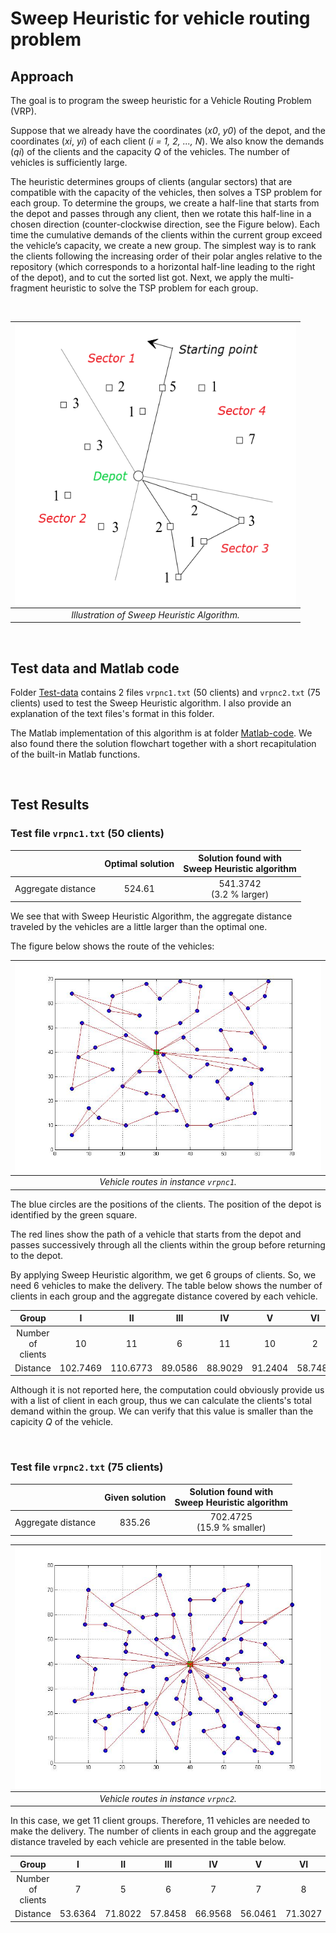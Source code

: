 # Sweep Heuristic for vehicle routing problem

## Approach
The goal is to program the sweep heuristic for a Vehicle Routing Problem (VRP). 

Suppose that we already have the coordinates (_x0_, _y0_) of the depot, and the coordinates (_xi_, _yi_) of each client (_i = 1, 2, ..., N_). We also know the demands (_qi_) of the clients and the capacity _Q_ of the vehicles. The number of vehicles is sufficiently large. 

The heuristic determines groups of clients (angular sectors) that are compatible with the capacity of the vehicles, then solves a TSP problem for each group. To determine the groups, we create a half-line that starts from the depot and passes through any client, then we rotate this half-line in a chosen direction (counter-clockwise direction, see the Figure below). Each time the cumulative demands of the clients within the current group exceed the vehicle’s capacity, we create a new group. The simplest way is to rank the clients following the increasing order of their polar angles relative to the repository (which corresponds to a horizontal half-line leading to the right of the depot), and to cut the sorted list got. Next, we apply the multi-fragment heuristic to solve the TSP problem for each group.

<br>

| <img align="center" width=450 height=450 src="https://github.com/TrungDuong-Nguyen/Sweep-Heuristic-for-VRP/blob/main/Figures/Sweep-Heuristic_Illustration.png"> | 
|:--:| 
| *Illustration of Sweep Heuristic Algorithm.* |

<br>

## Test data and Matlab code
Folder [Test-data](/Test-data/) contains 2 files `vrpnc1.txt` (50 clients) and `vrpnc2.txt` (75 clients) used to test the Sweep Heuristic algorithm. I also provide an explanation of the text files's format in this folder.

The Matlab implementation of this algorithm is at folder [Matlab-code](/Matlab-code/). We also found there the solution flowchart together with a short recapitulation of the built-in Matlab functions.

<br>

## Test Results

### Test file `vrpnc1.txt` (50 clients)


|   | Optimal solution | Solution found with <br /> Sweep Heuristic algorithm|
|:---:|:---:|:---:|
| Aggregate distance  | 524.61  |541.3742 <br /> (3.2 % larger)|

We see that with Sweep Heuristic Algorithm, the aggregate distance traveled by the vehicles are a little larger than the optimal one.

The figure below shows the route of the vehicles:

|<img align="center" src="https://github.com/TrungDuong-Nguyen/Sweep-Heuristic-for-VRP/blob/main/Figures/vrpnc1.jpg"> |
|:--:| 
| *Vehicle routes in instance `vrpnc1`.* |

The blue circles are the positions of the clients. The position of the depot is identified by the green square. 

The red lines show the path of a vehicle that starts from the depot and passes successively through all the clients within the group before returning to the depot.

By applying Sweep Heuristic algorithm, we get 6 groups of clients. So, we need 6 vehicles to make the delivery. The table below shows the number of clients in each group and the aggregate distance covered by each vehicle.

|Group| I | II | III | IV | V | VI |
|:---:|:---:|:---:|:---:|:---:|:---:|:---:|
| Number of clients  | 10  | 11 | 6 | 11 | 10 | 2 |
| Distance  | 102.7469|110.6773|89.0586|88.9029|91.2404|58.7481|

Although it is not reported here, the computation could obviously provide us with a list of client in each group, thus we can calculate the clients's total demand within the group. We can verify that this value is smaller than the capicity _Q_ of the vehicle.

<br>

### Test file `vrpnc2.txt` (75 clients)

|   | Given solution| Solution found with <br /> Sweep Heuristic algorithm|
|:---:|:---:|:---:|
| Aggregate distance  | 835.26  |702.4725 <br /> (15.9 % smaller)

|<img align="center" src="https://github.com/TrungDuong-Nguyen/Sweep-Heuristic-for-VRP/blob/main/Figures/vrpnc2.jpg"> |
|:--:| 
| *Vehicle routes in instance `vrpnc2`.* |

In this case, we get 11 client groups. Therefore, 11 vehicles are needed to make the delivery. The number of clients in each group and the aggregate distance traveled by each vehicle are presented in the table below.

|Group| I | II | III | IV | V | VI | VII | VIII | IX | X | XI |
|:---:|:---:|:---:|:---:|:---:|:---:|:---:|:---:|:---:|:---:|:---:|:---:|
| Number of clients  | 7 | 5 | 6 | 7 | 7 | 8 | 8 | 7 | 8 | 7 | 5 |
| Distance  |53.6364| 71.8022| 57.8458| 66.9568| 56.0461| 71.3027| 74.1698| 63.8445| 75.3476| 59.2166| 52.3067|